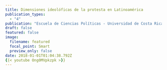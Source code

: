 ```yaml
---
title: Dimensiones ideolóficas de la protesta en Latinoamérica
publication_types:
  - "4"
publication: "Escuela de Ciencias Políticas - Universidad de Costa Rica"
draft: false
featured: false
image:
  filename: featured
  focal_point: Smart
  preview_only: false
date: 2018-01-01T01:04:38.792Z
{{< youtube Ong0MVpkzpk >}}
---
```


